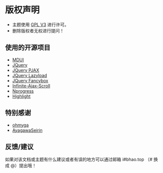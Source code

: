 # 版权声明

- 主题使用 [GPL V3](http://www.gnu.org/licenses/gpl-3.0.html) 进行许可。
- 删除版权者无权进行提问！

## 使用的开源项目

- [MDUI](https://github.com/zdhxiong/mdui)
- [JQuery](https://github.com/jquery/jquery)
- [JQuery PJAX](https://github.com/defunkt/jquery-pjax)
- [JQuery Lazyload](https://github.com/tuupola/lazyload)
- [JQuery Fancybox](//www.fancybox.net/)
- [Infinite-Ajax-Scroll](https://github.com/webcreate/Infinite-Ajax-Scroll)
- [Nprogress](https://github.com/rstacruz/nprogress)
- [Highlight](https://github.com/highlightjs/highlight.js)

## 特别感谢

- [ohmyga](https://ohmyga.cn)
- [AyagawaSeirin](https://qwq.best)

## 反馈/建议

如果对该文档或主题有什么建议或者有误的地方可以通过邮箱 i#bhao.top （# 换成 @）提出哦！